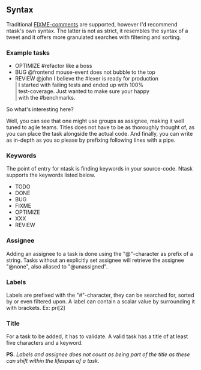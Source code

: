 
## Syntax

Traditional [FIXME-comments](http://www.riedquat.de/TR/trunk/TODO_Syntax/)
are supported, however I'd recommend ntask's own syntax. The latter is not
as strict, it resembles the syntax of a tweet and it offers more granulated
searches with filtering and sorting.


### Example tasks

* OPTIMIZE #refactor like a boss
* BUG @frontend mouse-event does not bubble to the top
* REVIEW @john I believe the #lexer is ready for production  
       | I started with failing tests and ended up with 100%  
       | test-coverage. Just wanted to make sure your happy  
       | with the #benchmarks.

So what's interesting here?

Well, you can see that one might use groups as assignee, making
it well tuned to agile teams. Titles does not have to be as
thoroughly thought of, as you can place the task alongside the
actual code. And finally, you can write as in-depth as you so
please by prefixing following lines with a pipe.


### Keywords

The point of entry for ntask is finding keywords in your source-code. Ntask
supports the keywords listed below.

* TODO
* DONE
* BUG
* FIXME
* OPTIMIZE
* XXX
* REVIEW


### Assignee

Adding an assignee to a task is done using the "@"-character as prefix of a
string. Tasks without an explicitly set assignee will retrieve the assignee
"@none", also aliased to "@unassigned".


### Labels

Labels are prefixed with the "#"-character, they can be searched for,
sorted by or even filtered upon. A label can contain a scalar value by
surrounding it with brackets.
Ex: pri[2]


### Title

For a task to be added, it has to validate. A valid task has a title of at
least five characters and a keyword.

__PS.__ _Labels and assignee does not count as being part of the title as
these can shift within the lifespan of a task._


